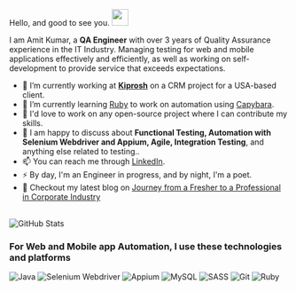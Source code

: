 </h2>  Hello, and good to see you. <img src="wave.gif" width="30px"> </h2>

I am Amit Kumar, a **QA Engineer** with over 3 years of Quality Assurance experience in the IT Industry. Managing testing for web and mobile applications effectively and efficiently, as well as working on self-development to provide service that exceeds expectations.

- 🔭 I’m currently working at **[Kiprosh](https://kiprosh.com/)** on a CRM project for a USA-based client.
- 🌱 I’m currently learning [Ruby](https://www.ruby-lang.org/en/) to work on automation using [Capybara](https://teamcapybara.github.io/capybara/).
- 👯 I'd love to work on any open-source project where I can contribute my skills.
- 💬 I am happy to discuss about **Functional Testing, Automation with Selenium Webdriver and Appium, Agile, Integration Testing**, and anything else related to testing..
- 📫 You can reach me through [LinkedIn](https://www.linkedin.com/in/amit-kumar-y96/).
- ⚡ By day, I'm an Engineer in progress, and by night, I'm a poet.
- 💬 Checkout my latest blog on [Journey from a Fresher to a Professional in Corporate Industry](https://blog.kiprosh.com/journey-from-fresher-to-professional-in-corporate-industry/)
<br />

<img src="https://github-readme-stats.vercel.app/api?username=amitkumar-y&show_icons=true&theme=default" alt="GitHub Stats" />

<h3> For Web and Mobile app Automation, I use these technologies and platforms </h3>
<p>
  <img alt="Java" src="https://img.shields.io/badge/Java-%23ED8B00.svg?style=for-the-badge&logo=java&logoColor=white" />
  <img alt="Selenium Webdriver" src="https://img.shields.io/badge/Selenium_Webdriver-%43B02A.svg?style=for-the-badge&logo=selenium&logoColor=white" />
  <img alt="Appium" src="https://img.shields.io/badge/appium-%23FF9900.svg?style=for-the-badge&logo=appium&logoColor=white" />
  <img alt="MySQL" src="https://img.shields.io/badge/mysql-%2300f.svg?style=for-the-badge&logo=mysql&logoColor=white" />
  <img alt="SASS" src="https://img.shields.io/badge/SASS-hotpink.svg?style=for-the-badge&logo=SASS&logoColor=white" />
  <img alt="Git" src="https://img.shields.io/badge/git-%23F05033.svg?style=for-the-badge&logo=git&logoColor=white" />
  <img alt="Ruby" src="https://img.shields.io/badge/ruby-%23CC342D.svg?style=for-the-badge&logo=ruby&logoColor=white" />
  
</p>



